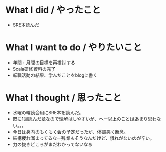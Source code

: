 # What I did / やったこと
- SRE本読んだ

# What I want to do / やりたいこと
- 年間・月間の目標を再検討する
- Scala研修資料の完了
- 転職活動の結果、学んだことをblogに書く

# What I thought / 思ったこと
- 水曜の輪読会用にSRE本を読んだ。
- 既に1回読んだ章なので理解はしやすいが、へー以上のことはあまり思わない。。。
- 今日は身内のもくもく会の予定だったが、体調悪く断念。
- 結構疲れ溜まってるなー残業もそうなんだけど、慣れがないのが辛い。
- 力の抜きどころがまだわかってないなぁ
